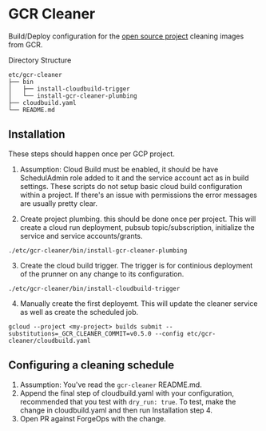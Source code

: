# GCR Cleaner

Build/Deploy configuration for the [open source project](https://github.com/sethvargo/gcr-cleaner) cleaning images from GCR.

Directory Structure
```
etc/gcr-cleaner
├── bin
│   ├── install-cloudbuild-trigger
│   └── install-gcr-cleaner-plumbing
├── cloudbuild.yaml
└── README.md
```

## Installation

These steps should happen once per GCP project.

1. Assumption: Cloud Build must be enabled, it should be have SchedulAdmin role added to it and the service account act as in build settings. These scripts do not setup basic cloud build configuration within a project. If there's an issue with permissions the error messages are usually pretty clear.

2. Create project plumbing. this should be done once per project. This will create a cloud run deployment, pubsub topic/subscription, initialize the service and service accounts/grants.
```
./etc/gcr-cleaner/bin/install-gcr-cleaner-plumbing
```
3. Create the cloud build trigger. The trigger is for continious deployment of the prunner on any change to its configuration.
```
./etc/gcr-cleaner/bin/install-cloudbuild-trigger
```
4. Manually create the first deployemt. This will update the cleaner service as well as create the scheduled job.
```
gcloud --project <my-project> builds submit --substitutions=_GCR_CLEANER_COMMIT=v0.5.0 --config etc/gcr-cleaner/cloudbuild.yaml
```

## Configuring a cleaning schedule

1. Assumption: You've read the `gcr-cleaner` README.md.
2. Append the final step of cloudbuild.yaml with your configuration, recommended that you test with `dry_run: true`. To test, make the change in cloudbuild.yaml and then run Installation step 4.
3. Open PR against ForgeOps with the change.
